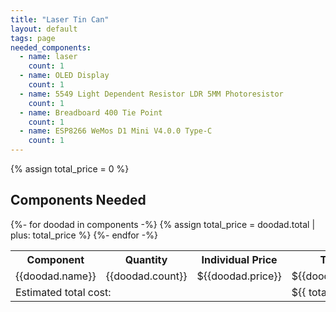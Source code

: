 ```yaml
---
title: "Laser Tin Can"
layout: default
tags: page
needed_components:
  - name: laser
    count: 1
  - name: OLED Display
    count: 1
  - name: 5549 Light Dependent Resistor LDR 5MM Photoresistor
    count: 1
  - name: Breadboard 400 Tie Point
    count: 1
  - name: ESP8266 WeMos D1 Mini V4.0.0 Type-C
    count: 1
---
```


{% assign total_price = 0 %}

## Components Needed

<table>
  <tr>
    <th>Component</th>
    <th>Quantity</th>
    <th>Individual Price</th>
    <th>Total</th>
  </tr>
  {%- for doodad in components -%}
    {% assign total_price = doodad.total | plus: total_price %}
    <tr>
      <td>{{doodad.name}}</td>
      <td>{{doodad.count}}</td>
      <td>${{doodad.price}}</td>
      <td>${{doodad.total}}</td>
    </tr>
  {%- endfor -%}
  <tr>
    <td colspan=3> Estimated total cost:</td>
    <td>${{ total_price}}</td>
  </tr>
</table>
